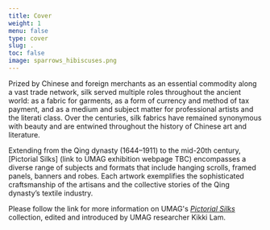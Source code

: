 ```yaml
---
title: Cover
weight: 1
menu: false
type: cover
slug: .
toc: false
image: sparrows_hibiscuses.png
---
```


Prized by Chinese and foreign merchants as an essential commodity along a vast trade network, silk served multiple roles throughout the ancient world: as a fabric for garments, as a form of currency and method of tax payment, and as a medium and subject matter for professional artists and the literati class. Over the centuries, silk fabrics have remained synonymous with beauty and are entwined throughout the history of Chinese art and literature.

Extending from the Qing dynasty (1644–1911) to the mid-20th century, [Pictorial Silks] (link to UMAG exhibition webpage TBC) encompasses a diverse range of subjects and formats that include hanging scrolls, framed panels, banners and robes. Each artwork exemplifies the sophisticated craftsmanship of the artisans and the collective stories of the Qing dynasty’s textile industry.

Please follow the link for more information on UMAG's [*Pictorial Silks*](https://hkupress.hku.hk/pro/1830.php) collection, edited and introduced by UMAG researcher Kikki Lam.
